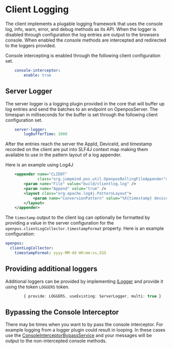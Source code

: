 # Client Logging

The client implements a plugable logging framework that uses the console log, info, warn, error, and debug methods as its API. When the logger is disabled through configuration the log entries are output to the browsers console. When enabled the console methods are intercepted and redirected to the loggers provided.

Console intercepting is enabled through the following client configuration set.

```yaml
    console-interceptor:
        enable: true
```

## Server Logger

The server logger is a logging plugin provided in the core that will buffer up log entries and send the batches to an endpoint on OpenposServer. The timespan in milliseconds for the buffer is set through the following client configuration set.

```yaml
    server-logger:
        logBufferTime: 1000

```

After the entries reach the server the AppId, DeviceId, and timestamp recorded on the client are put into SLF4J context map making them available to use in the pattern layout of a log appender.

Here is an example using Log4J

```xml
    <appender name="CLIENT"
              class="org.jumpmind.pos.util.OpenposRollingFileAppender">
        <param name="File" value="build/clientlog.log" />
        <param name="Append" value="true" />
        <layout class="org.apache.log4j.PatternLayout">
            <param name="ConversionPattern" value="%X{timestamp} deviceId: %X{deviceId}  appId: %X{appId} %p [%t] %m%n" />
        </layout>
    </appender>
```

The `timestamp` output to the client log can optionally be formatted by providing a value in the server configuration for the `openpos.clientLogCollector.timestampFormat` property. Here is an example configuration:
```yaml
openpos:
  clientLogCollector:
    timestampFormat: yyyy-MM-dd HH:mm:ss,SSS
```

## Providing additional loggers

Additional loggers can be provided by implementing [ILogger](logger.interface) and provide it using the token `LOGGERS` token.

```typescript
        { provide: LOGGERS, useExisting: ServerLogger, multi: true }
```

## Bypassing the Console Interceptor

There may be times when you want to by pass the console interceptor. For example logging from a logger plugin could result in looping. In these cases use the [ConsoleInterceptorBypassService](console-interceptor-bypass.service.ts) and your messages will be output to the non-intercepted console methods.
